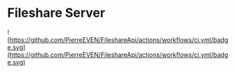 # Fileshare Server

![https://github.com/PierreEVEN/FileshareApi/actions/workflows/ci.yml/badge.svg](https://github.com/PierreEVEN/FileshareApi/actions/workflows/ci.yml/badge.svg)